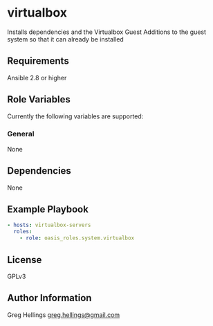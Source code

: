 virtualbox
===========

Installs dependencies and the Virtualbox Guest Additions to the
guest system so that it can already be installed

Requirements
------------

Ansible 2.8 or higher

Role Variables
--------------

Currently the following variables are supported:

### General

None

Dependencies
------------

None

Example Playbook
----------------

```yaml
- hosts: virtualbox-servers
  roles:
    - role: oasis_roles.system.virtualbox
```

License
-------

GPLv3

Author Information
------------------

Greg Hellings <greg.hellings@gmail.com>
